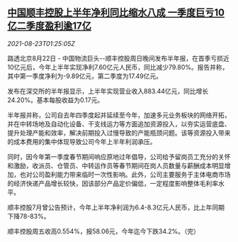 <!--1629682262000-->
[中国顺丰控股上半年净利同比缩水八成 一季度巨亏10亿二季度盈利逾17亿](https://cn.reuters.com/article/sf-holding-h1-profit-0822-sun-idCNKBS2FO02S)
------

<div><i>2021-08-23T01:25:05Z</i></div><p>路透北京8月22日 - 中国物流巨头--顺丰控股周日晚间发布半年报，在首季亏损近10亿元后，今年上半年实现净利7.60亿元人民币，同比减少79.80%。报告并称，其中第一季度净利为-9.89亿元，第二季度为17.49亿元。</p><p>发布在深交所的半年报显示，上半年实现营业收入883.44亿元，同比增长24.20%。基本每股收益为0.17元。</p><p>半年报并称，公司自去年四季度起并延续至今年，加速多元业务板块的网络开拓，并在中转场地及自动化设备、干支线运力等方面追加资源投入，以夯实运营底盘、提升处理产能和效率，解决前期投入过慢导致的产能瓶颈问题。该等资源投入带来的成本费用的集中体现导致公司今年上半年利润承压。</p><p>同时，因今年第一季度春节期间响应原地过年倡导，公司给予留岗员工充分的关怀和激励，收派员、仓管员、中转运作员等春节期间在岗人员数量与薪酬成本明显增加，也对公司盈利能力带来临时一次性影响。此外，公司主要服务于主体电商市场的经济快递产品增长较快，因该部分产品定价偏低，一定程度影响整体毛利率水平。</p><p>顺丰控股7月曾公告预计，今年上半年净利润为6.4-8.3亿元人民币，比上年同期下降78-83%。</p><p>顺丰控股周五收高0.554%，报58.06元，今年迄今下跌34.2%。（完）</p>
